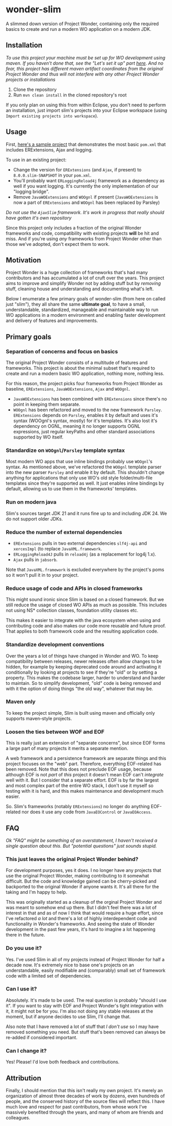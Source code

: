 # wonder-slim

A slimmed down version of Project Wonder, containing only the required basics to create and run a modern WO application on a modern JDK.

## Installation

*To use this project your machine must be set up for WO development using maven. If you haven't done that, see the "Let's set it up" part [here]( https://gist.github.com/hugithordarson/d2ba6da9e4942f4ece95d7a721159cd1). And no fear, this project has different maven artifact coordinates from the original Project Wonder and thus will not interfere with any other Project Wonder projects or installations*

1. Clone the repository
2. Run `mvn clean install` in the cloned repository's root

If you only plan on using this from within Eclipse, you don't need to perform an installation, just import slim's projects into your Eclipse workspace (using `Import existing projects into workspace`).

## Usage

First, [here's a sample project](https://github.com/undur/wonder-slim-sample) that demonstrates the most basic `pom.xml` that includes ERExtensions, Ajax and logging.
 
To use in an existing project:

 * Change the version for `ERExtensions` (and `Ajax`, if present) to `8.0.0.slim-SNAPSHOT` in your `pom.xml`.
 * You'll probably want `ERLoggingReload4j` framework as a dependency as well if you want logging. It's currently the only implementation of our "logging bridge".
 * Remove `JavaWOExtensions` and `WOOgnl` if present (`JavaWOExtensions` is now a part of `ERExtensions` and `WOOgnl` has been replaced by Parsley)

_Do not use the `AjaxSlim` framework. It's work in progress that really should have gotten it's own repository_

Since this project only includes a fraction of the original Wonder frameworks and code, compatibility with existing projects **will** be hit and miss. And if you're using *any* frameworks from Project Wonder other than those we've adopted, don't expect them to work.

## Motivation

Project Wonder is a huge collection of frameworks that's had many contributors and has accumulated a lot of cruft over the years. This project aims to improve and simplify Wonder not by adding stuff but by *removing* stuff, cleaning house and understanding and documenting what's left.

Below I enumerate a few primary goals of wonder-slim (from here on called just "slim"), they all share the same **ultimate goal**, to have a small, understandable, standardized, manageable and maintainable way to run WO applications in a modern environment and enabling faster development and delivery of features and improvements.

## Primary goals

### Separation of concerns and focus on basics

The original Project Wonder consists of a multitude of features and frameworks. This project is about the minimal subset that's required to create and run a modern basic WO application, nothing more, nothing less.

For this reason, the project picks four frameworks from Project Wonder as baseline, `ERExtensions`, `JavaWOExtensions`, `Ajax` and `WOOgnl`.

* `JavaWOExtensions` has been combined with `ERExtensions` since there's no point in keeping them separate.
* `WOOgnl` has been refactored and moved to the new framework `Parsley`. `ERExtensions` depends on `Parsley`, enables it by default and uses it's syntax (WOOgnl's syntax, mostly) for it's templates. It's also lost it's dependency on OGNL, meaning it no longer supports OGNL expressions, just regular keyPaths and other standard associations supported by WO itself.

### Standardize on `WOOgnl`/`Parsley` template syntax

Most modern WO apps that use inline bindings probably use `WOOgnl`'s syntax. As mentioned above, we've refactored the `WOOgnl` template parser into the new parser `Parsley` and enable it by default. This shouldn't change anything for applications that only use WO's old style folder/multi-file templates since they're supported as well. It just enables inline bindings by default, allowing us to use them in the frameworks' templates.

### Run on modern java

Slim's sources target JDK 21 and it runs fine up to and including JDK 24. We do not support older JDKs.

### Reduce the number of external dependencies

* `ERExtensions`  pulls in two external dependencies `slf4j-api` and `xercesImpl` (to replace `JavaXML.framework`.
* `ERLoggingReload4J` pulls in `reload4j` (as a replacement for log4j 1.x).
* `Ajax` pulls in `jabsorb`.

Note that `JavaXML.framework` is excluded everywhere by the project's poms so it won't pull it in to your project.

### Reduce usage of code and APIs in closed frameworks

This might sound ironic since Slim is based on a closed framework. But we still reduce the usage of closed WO APIs as much as possible. This includes not using NS* collection classes, foundation utility classes etc.

This makes it easier to integrate with the java ecosystem when using and contributing code and also makes our code more reusable and future proof. That applies to both framework code and the resulting application code.

### Standardize development conventions

Over the years a lot of things have changed in Wonder and WO. To keep compatibility between releases, newer releases often allow changes to be hidden, for example by keeping deprecated code around and activating it conditionally by looking at projects to see if they're "old" or by setting a property. This makes the codebase larger, harder to understand and harder to maintain. So to simplify development, "old" code is being removed and with it the option of doing things "the old way", whatever that may be.

### Maven only

To keep the project simple, Slim is built using maven and officially only supports maven-style projects.

### **Loosen the ties between WOF and EOF**

This is really just an extension of "separate concerns", but since EOF forms a large part of many projects it merits a separate mention.

A web framework and a persistence framework are separate things and this project focuses on the "web" part. Therefore, everything EOF-related has been removed. Note that this does not preclude EOF usage, because although EOF is not *part* of *this* project it doesn't mean EOF can't *integrate* well with it. But I consider that a separate effort. EOF is by far the largest and most complex part of the entire WO stack, I don't use it myself so testing with it is hard, and this makes maintenance and development much easier.

So. Slim's frameworks (notably `ERExtensions`) no longer do anything EOF-related nor does it use any code from `JavaEOControl` or `JavaEOAccess`.

## FAQ

*Ok "FAQ" might be something of an overstatement, I haven't received a single question about this. But "potential questions" just sounds stupid.*

### This just leaves the original Project Wonder behind?

For development purposes, yes it does. I no longer have any projects that use the original Project Wonder, making contributing to it somewhat difficult. But the code and knowledge gained can be cherry-picked and backported to the original Wonder if anyone wants it. It's all there for the taking and I'm happy to help.

This was originally started as a cleanup of the orginal Project Wonder and was meant to somehow end up there. But I didn't feel there was a lot of interest in that and as of now I think that would require a huge effort, since I've refactored *a lot* and there's a lot of highly interdependent code and functionality in Wonder's frameworks. And seeing the state of Wonder development in the past few years, it's hard to imagine a lot happening there in the future.

### Do you use it?

Yes. I've used Slim in all of my projects instead of Project Wonder for half a decade now. It's extremely nice to base one's projects on an understandable, easily modifiable and (comparably) small set of framework code with a limited set of dependencies.

### Can I use it?

Absolutely. It's made to be used. The real question is probably "should I use it". If you want to stay with EOF and Project Wonder's tight integration with it, it might not be for you. I'm also not doing any stable releases at the moment, but if anyone decides to use Slim, I'll change that.

Also note that I have removed a lot of stuff that _I don't use_ so I may have removed something you need. But stuff that's been removed can always be re-added if considered important.

### Can I change it?

Yes! Please! I'd love both feedback and contributions.

## Attribution

Finally, I should mention that this isn't really my own project. It's merely an organization of almost three decades of work by dozens, even hundreds of people, and the conserved history of the source files will reflect this. I have much love and respect for past contributors, from whose work I've massively benefited through the years, and many of whom are friends and colleagues.
